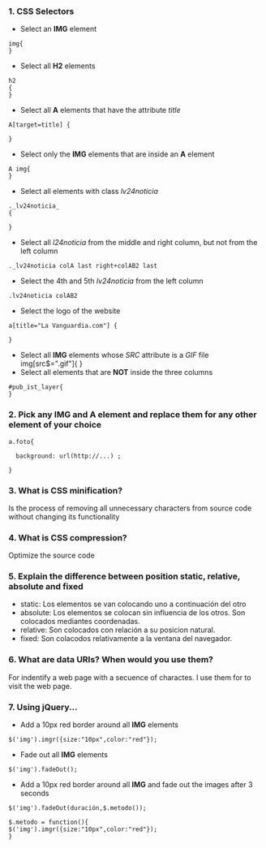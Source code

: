 ### 1. CSS Selectors

* Select an __IMG__ element
```  
img{
}
``` 
* Select all __H2__ elements
```
h2 
{ 
}
```
* Select all __A__ elements that have the attribute _title_
```
A[target=title] {

}

```
* Select only the __IMG__ elements that are inside an __A__ element
```
A img{
}
```
* Select all elements with class _lv24noticia_
```
._lv24noticia_
{ 

}
```
* Select all _l24noticia_ from the middle and right column, but not from the left column
```
._lv24noticia colA last right+colAB2 last

```
* Select the 4th and 5th _lv24noticia_ from the left column
```
.lv24noticia colAB2
```
* Select the logo of the website
```
a[title="La Vanguardia.com"] {   

}
```
* Select all __IMG__ elements whose _SRC_ attribute is a _GIF_ file
img[src$=".gif"]{
}
* Select all elements that are __NOT__ inside the three columns
```
#pub_ist_layer{
}
```


### 2. Pick any __IMG__ and __A__ element and replace them for any other element of your choice
```
a.foto{
  
  background: url(http://...) ;

}
```

### 3. What is CSS minification?
  Is the process of removing all unnecessary characters from source code without changing its functionality

### 4. What is CSS compression?
Optimize the source code

### 5. Explain the difference between position static, relative, absolute and fixed
* static: Los elementos se van colocando uno a continuación del otro
* absolute: Los elementos se colocan sin influencia de los otros. Son colocados mediantes coordenadas.
* relative: Son colocados con relación a su posicion natural.
* fixed: Son colacodos relativamente a la ventana del navegador.

### 6. What are data URIs? When would you use them?

For indentify a web page with a secuence of charactes. I use them for to visit the web page.

### 7. Using jQuery...

* Add a 10px red border around all __IMG__ elements 
```
$('img').imgr({size:"10px",color:"red"}); 
```
* Fade out all __IMG__ elements
```
$('img').fadeOut();

```
* Add a 10px red border around all __IMG__ and fade out the images after 3 seconds
```
$('img').fadeOut(duración,$.metodo());

$.metodo = function(){ 
$('img').imgr({size:"10px",color:"red"}); 
}

```
